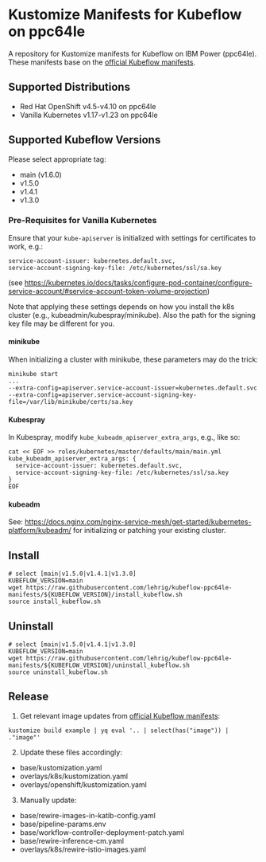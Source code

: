 # Kustomize Manifests for Kubeflow on ppc64le
A repository for Kustomize manifests for Kubeflow on IBM Power (ppc64le).
These manifests base on the [official Kubeflow manifests](http://www.github.com/kubeflow/manifests/).

## Supported Distributions
- Red Hat OpenShift v4.5-v4.10 on ppc64le
- Vanilla Kubernetes v1.17-v1.23 on ppc64le

## Supported Kubeflow Versions
Please select appropriate tag:
- main (v1.6.0)
- v1.5.0
- v1.4.1
- v1.3.0

### Pre-Requisites for Vanilla Kubernetes
Ensure that your ```kube-apiserver``` is initialized with settings for certificates to work, e.g.:
```
service-account-issuer: kubernetes.default.svc,
service-account-signing-key-file: /etc/kubernetes/ssl/sa.key
```
(see https://kubernetes.io/docs/tasks/configure-pod-container/configure-service-account/#service-account-token-volume-projection)

Note that applying these settings depends on how you install the k8s cluster (e.g., kubeadmin/kubespray/minikube). Also the path for the signing key file may be different for you.

#### minikube
When initializing a cluster with minikube, these parameters may do the trick:
```
minikube start
...
--extra-config=apiserver.service-account-issuer=kubernetes.default.svc 
--extra-config=apiserver.service-account-signing-key-file=/var/lib/minikube/certs/sa.key
```

#### Kubespray
In Kubespray, modify ```kube_kubeadm_apiserver_extra_args```, e.g., like so:
```
cat << EOF >> roles/kubernetes/master/defaults/main/main.yml
kube_kubeadm_apiserver_extra_args: {
  service-account-issuer: kubernetes.default.svc,
  service-account-signing-key-file: /etc/kubernetes/ssl/sa.key
}
EOF
```

#### kubeadm
See: https://docs.nginx.com/nginx-service-mesh/get-started/kubernetes-platform/kubeadm/ for initializing or patching your existing cluster.

## Install
```
# select [main|v1.5.0|v1.4.1|v1.3.0]
KUBEFLOW_VERSION=main
wget https://raw.githubusercontent.com/lehrig/kubeflow-ppc64le-manifests/${KUBEFLOW_VERSION}/install_kubeflow.sh
source install_kubeflow.sh
```
## Uninstall
```
# select [main|v1.5.0|v1.4.1|v1.3.0]
KUBEFLOW_VERSION=main
wget https://raw.githubusercontent.com/lehrig/kubeflow-ppc64le-manifests/${KUBEFLOW_VERSION}/uninstall_kubeflow.sh
source uninstall_kubeflow.sh
```

## Release
1. Get relevant image updates from [official Kubeflow manifests](http://www.github.com/kubeflow/manifests/):
```
kustomize build example | yq eval '.. | select(has("image")) | ."image"'
```
2. Update these files accordingly:
- base/kustomization.yaml
- overlays/k8s/kustomization.yaml
- overlays/openshift/kustomization.yaml
3. Manually update:
- base/rewire-images-in-katib-config.yaml
- base/pipeline-params.env
- base/workflow-controller-deployment-patch.yaml
- base/rewire-inference-cm.yaml
- overlays/k8s/rewire-istio-images.yaml

